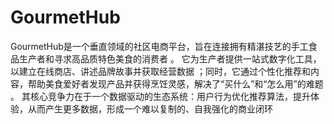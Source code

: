 # GourmetHub
GourmetHub是一个垂直领域的社区电商平台，旨在连接拥有精湛技艺的手工食品生产者和寻求高品质特色美食的消费者 。  它为生产者提供一站式数字化工具，以建立在线商店、讲述品牌故事并获取经营数据 ；同时，它通过个性化推荐和内容，帮助美食爱好者发现产品并获得烹饪灵感，解决了“买什么”和“怎么用”的难题 。      其核心竞争力在于一个数据驱动的生态系统：用户行为优化推荐算法，提升体验，从而产生更多数据，形成一个难以复制的、自我强化的商业闭环 
